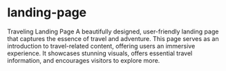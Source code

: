 # landing-page
Traveling Landing Page
A beautifully designed, user-friendly landing page that captures the essence of travel and adventure. This page serves as an introduction to travel-related content, offering users an immersive experience. It showcases stunning visuals, offers essential travel information, and encourages visitors to explore more.

